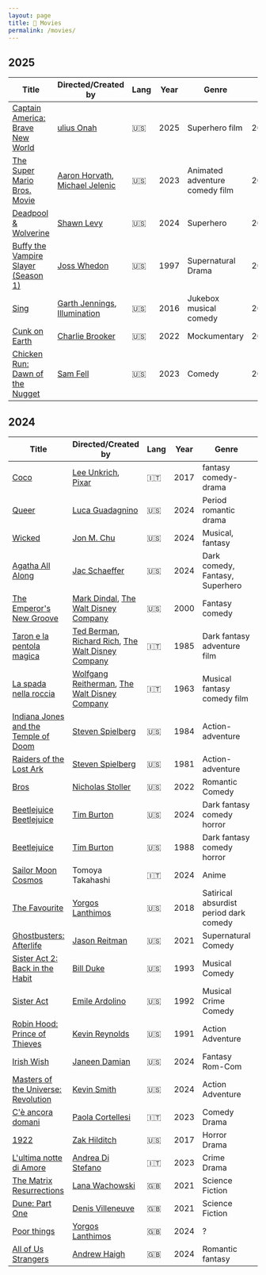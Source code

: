```yaml
---
layout: page
title: 🍿 Movies
permalink: /movies/
---
```


## 2025

| Title | Directed/Created by | Lang | Year | Genre | When | Rating |
|-----|----|----|-----|------|----|----|
| [Captain America: Brave New World](https://en.wikipedia.org/wiki/Captain_America:_Brave_New_World) | [ulius Onah](https://en.wikipedia.org/wiki/Julius_Onah) | 🇺🇸 | 2025 | Superhero film | 2025/May/28 | ⭐️⭐️⭐️⭐️ |
| [The Super Mario Bros. Movie](https://en.wikipedia.org/wiki/The_Super_Mario_Bros._Movie) | [Aaron Horvath](https://en.wikipedia.org/wiki/Aaron_Horvath), [Michael Jelenic](https://en.wikipedia.org/wiki/Michael_Jelenic) | 🇺🇸 | 2023 | Animated adventure comedy film | 2025/May/05 | ⭐️⭐️⭐️ |
| [Deadpool & Wolverine](https://en.wikipedia.org/wiki/Deadpool_%26_Wolverine) | [Shawn Levy](https://en.wikipedia.org/wiki/Shawn_Levy) | 🇺🇸 | 2024 | Superhero | 2025/May/02 | ⭐️⭐️⭐️ |
| [Buffy the Vampire Slayer (Season 1)](https://en.wikipedia.org/wiki/Buffy_the_Vampire_Slayer_season_1) | [Joss Whedon](https://en.wikipedia.org/wiki/Joss_Whedon) | 🇺🇸 | 1997 | Supernatural Drama | 2025/Apr/16 | ⭐️⭐️⭐️⭐️ |
| [Sing](https://en.wikipedia.org/wiki/Sing_(2016_American_film)) | [Garth Jennings](https://en.wikipedia.org/wiki/Garth_Jennings), [Illumination](https://en.wikipedia.org/wiki/Illumination_(company)) | 🇺🇸 | 2016 | Jukebox musical comedy | 2025/Jan/07 | ⭐️⭐️⭐️ |
| [Cunk on Earth](https://en.wikipedia.org/wiki/Cunk_on_Earth) | [Charlie Brooker](https://en.wikipedia.org/wiki/Charlie_Brooker) | 🇺🇸 | 2022 | Mockumentary | 2025/Jan/04 | ⭐️⭐️⭐️⭐️ |
| [Chicken Run: Dawn of the Nugget](https://en.wikipedia.org/wiki/Chicken_Run:_Dawn_of_the_Nugget) | [Sam Fell](https://en.wikipedia.org/wiki/Sam_Fell) | 🇺🇸 | 2023 | Comedy | 2025/Jan/03 | ⭐️⭐️ |


## 2024

| Title | Directed/Created by | Lang | Year | Genre | When | Rating |
|-----|----|----|-----|------|----|----|
| [Coco](https://en.wikipedia.org/wiki/Coco_(2017_film)) | [Lee Unkrich](https://en.wikipedia.org/wiki/Lee_Unkrich), [Pixar](https://en.wikipedia.org/wiki/Pixar) | 🇮🇹 | 2017 | fantasy comedy-drama | 2024/Dec/25 | ⭐️⭐️⭐️⭐️ |
| [Queer](https://en.wikipedia.org/wiki/Queer_(film)) | [Luca Guadagnino](https://en.wikipedia.org/wiki/Luca_Guadagnino) | 🇺🇸 | 2024 | Period romantic drama | 2024/Dec/18 | ⭐️⭐️⭐️ |
| [Wicked](https://en.wikipedia.org/wiki/Wicked_(2024_film)) | [Jon M. Chu](https://en.wikipedia.org/wiki/Jon_M._Chu) | 🇺🇸 | 2024 | Musical, fantasy | 2024/Nov/24 | ⭐️⭐️⭐️⭐️⭐️ |
| [Agatha All Along](https://en.wikipedia.org/wiki/Agatha_All_Along_(miniseries)) | [Jac Schaeffer](https://en.wikipedia.org/wiki/Jac_Schaeffer) | 🇺🇸 | 2024 | Dark comedy, Fantasy, Superhero | 2024/Oct/31 | ⭐️⭐️⭐️⭐️ |
| [The Emperor's New Groove](https://en.wikipedia.org/wiki/The_Emperor%27s_New_Groove) | [Mark Dindal](https://en.wikipedia.org/wiki/Mark_Dindal), [The Walt Disney Company](https://it.wikipedia.org/wiki/The_Walt_Disney_Company) | 🇺🇸 | 2000 | Fantasy comedy| 2024/Oct/28 | ⭐️⭐️⭐️⭐️ |
| [Taron e la pentola magica](https://it.wikipedia.org/wiki/Taron_e_la_pentola_magica) | [Ted Berman](https://en.wikipedia.org/wiki/Ted_Berman), [Richard Rich](https://en.wikipedia.org/wiki/Richard_Rich_(filmmaker)), [The Walt Disney Company](https://it.wikipedia.org/wiki/The_Walt_Disney_Company) | 🇮🇹 | 1985 | Dark fantasy adventure film | 2024/Oct/27 | ⭐️⭐️⭐️ |
| [La spada nella roccia](https://it.wikipedia.org/wiki/La_spada_nella_roccia_(film)) | [Wolfgang Reitherman](https://en.wikipedia.org/wiki/Wolfgang_Reitherman), [The Walt Disney Company](https://it.wikipedia.org/wiki/The_Walt_Disney_Company) | 🇮🇹 | 1963 | Musical fantasy comedy film | 2024/Oct/12 | ⭐️⭐️⭐️⭐️⭐️ |
| [Indiana Jones and the Temple of Doom](https://en.wikipedia.org/wiki/Indiana_Jones_and_the_Temple_of_Doom) | [Steven Spielberg](https://en.wikipedia.org/wiki/Steven_Spielberg) | 🇺🇸 | 1984 | Action-adventure | 2024/Sep/28 | ⭐️⭐️⭐️⭐️⭐️ |
| [Raiders of the Lost Ark](https://en.wikipedia.org/wiki/Raiders_of_the_Lost_Ark) | [Steven Spielberg](https://en.wikipedia.org/wiki/Steven_Spielberg) | 🇺🇸 | 1981 | Action-adventure | 2024/Sep/25 | ⭐️⭐️⭐️⭐️ |
| [Bros](https://en.wikipedia.org/wiki/Bros_(film)) | [Nicholas Stoller](https://en.wikipedia.org/wiki/Nicholas_Stoller) | 🇺🇸 | 2022 | Romantic Comedy | 2024/Sep/22 | ⭐️⭐️⭐️⭐️⭐️ |
| [Beetlejuice Beetlejuice](https://en.wikipedia.org/wiki/Beetlejuice_Beetlejuice) | [Tim Burton](https://en.wikipedia.org/wiki/Tim_Burton) | 🇺🇸 | 2024 | Dark fantasy comedy horror | 2024/Sep/18 | ⭐️⭐️⭐️⭐️ |
| [Beetlejuice](https://en.wikipedia.org/wiki/Beetlejuice) | [Tim Burton](https://en.wikipedia.org/wiki/Tim_Burton) | 🇺🇸 | 1988 | Dark fantasy comedy horror | 2024/Sep/15 | ⭐️⭐️ |
| [Sailor Moon Cosmos](https://en.wikipedia.org/wiki/Sailor_Moon_Cosmos) | Tomoya Takahashi | 🇮🇹 | 2024 | Anime | 2024/Aug/23 | ⭐️⭐️⭐️ |
| [The Favourite](https://en.wikipedia.org/wiki/The_Favourite) | [Yorgos Lanthimos](https://en.wikipedia.org/wiki/Yorgos_Lanthimos) | 🇺🇸 | 2018 | Satirical absurdist period dark comedy | 2024/Aug/21 | ⭐️⭐️ |
| [Ghostbusters: Afterlife](https://en.wikipedia.org/wiki/Ghostbusters:_Afterlife) | [Jason Reitman](https://en.wikipedia.org/wiki/Jason_Reitman) | 🇺🇸 | 2021 | Supernatural Comedy | 2024/Aug/12 | ⭐️⭐️⭐️⭐️⭐️ |
| [Sister Act 2: Back in the Habit](https://en.wikipedia.org/wiki/Sister_Act_2:_Back_in_the_Habit) | [Bill Duke](https://en.wikipedia.org/wiki/Bill_Duke) | 🇺🇸 | 1993 | Musical Comedy | 2024/Jul/15 | ⭐️⭐️⭐️⭐️ |
| [Sister Act](https://en.wikipedia.org/wiki/Sister_Act) | [Emile Ardolino](https://en.wikipedia.org/wiki/Emile_Ardolino) | 🇺🇸 | 1992 | Musical Crime Comedy | 2024/Jul/07 | ⭐️⭐️⭐️⭐️⭐️ |
| [Robin Hood: Prince of Thieves](https://en.wikipedia.org/wiki/Robin_Hood:_Prince_of_Thieves) | [Kevin Reynolds](https://en.wikipedia.org/wiki/Kevin_Reynolds_(director)) | 🇺🇸 | 1991 | Action Adventure | 2024/Jul/06 | ⭐️⭐️⭐️⭐️ |
| [Irish Wish](https://en.wikipedia.org/wiki/Irish_Wish) | [Janeen Damian](https://en.wikipedia.org/wiki/Janeen_Damian) | 🇺🇸 | 2024 | Fantasy Rom-Com | 2024/Jul/02 | ⭐️ |
| [Masters of the Universe: Revolution](https://en.wikipedia.org/wiki/Masters_of_the_Universe:_Revelation) | [Kevin Smith](https://en.wikipedia.org/wiki/Kevin_Smith) | 🇺🇸 | 2024 | Action Adventure | 2024/May/12 | ⭐️⭐️⭐️⭐️⭐️ |
| [C'è ancora domani](https://it.wikipedia.org/wiki/C%27è_ancora_domani) | [Paola Cortellesi](https://it.wikipedia.org/wiki/Paola_Cortellesi) | 🇮🇹 | 2023 | Comedy Drama | 2024/May/8 | ⭐️⭐️⭐️⭐️ |
| [1922](https://en.wikipedia.org/wiki/1922_(2017_film)) | [Zak Hilditch](https://en.wikipedia.org/wiki/Zak_Hilditch) | 🇺🇸 | 2017 | Horror Drama | 2024/May/6 | ⭐️⭐️ |
| [L'ultima notte di Amore](https://it.wikipedia.org/wiki/L%27ultima_notte_di_Amore) | [Andrea Di Stefano](https://it.wikipedia.org/wiki/Andrea_Di_Stefano) | 🇮🇹 | 2023 | Crime Drama | 2024/Apr/28 | ⭐️⭐️⭐️ |
| [The Matrix Resurrections](https://en.wikipedia.org/wiki/The_Matrix_Resurrections) | [Lana Wachowski](https://en.wikipedia.org/wiki/The_Wachowskis) | 🇬🇧 | 2021 | Science Fiction | 2024/Apr/26 | ⭐️⭐️⭐️⭐️ |
| [Dune: Part One](https://en.wikipedia.org/wiki/Dune_(2021_film)) | [Denis Villeneuve](https://en.wikipedia.org/wiki/Denis_Villeneuve) | 🇬🇧 | 2021 | Science Fiction | 2024/Apr/25 | ⭐️⭐️⭐️⭐️ |
| [Poor things](https://en.wikipedia.org/wiki/Poor_Things_(film)) | [Yorgos Lanthimos](https://en.wikipedia.org/wiki/Yorgos_Lanthimos) | 🇬🇧 | 2024 | ? | 2024/Apr/07 | ⭐️⭐️ |
| [All of Us Strangers](https://en.wikipedia.org/wiki/All_of_Us_Strangers) | [Andrew Haigh](https://en.wikipedia.org/wiki/Andrew_Haigh) | 🇬🇧 | 2024 | Romantic fantasy | 2024/Apr/04 | ⭐️⭐️⭐️ |

